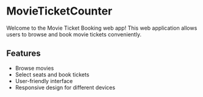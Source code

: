# MovieTicketCounter

Welcome to the Movie Ticket Booking web app! This web application allows users to browse and book movie tickets conveniently.

## Features

- Browse movies
- Select seats and book tickets
- User-friendly interface
- Responsive design for different devices

